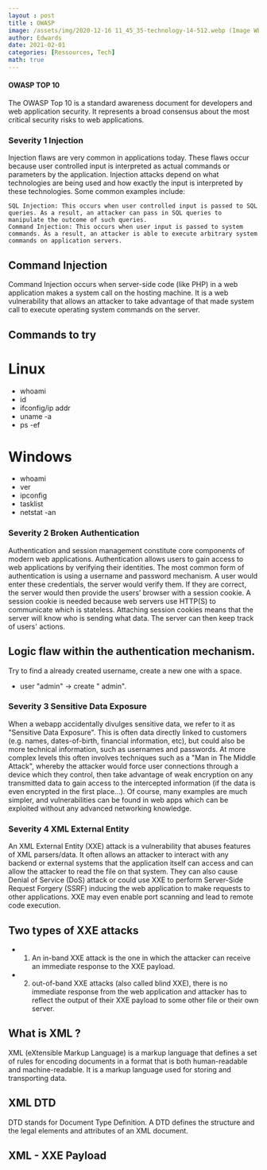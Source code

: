 ```yaml
--- 
layout : post
title : OWASP
image: /assets/img/2020-12-16 11_45_35-technology-14-512.webp (Image WEBP, 512 × 512 pixels).png
author: Edwards
date: 2021-02-01
categories: [Ressources, Tech]
math: true
--- 
```


#### OWASP TOP 10

The OWASP Top 10 is a standard awareness document for developers and web application security. It represents a broad consensus about the most critical security risks to web applications.

### Severity 1 Injection 

Injection flaws are very common in applications today. These flaws occur because user controlled input is interpreted as actual commands or parameters by the application. Injection attacks depend on what technologies are being used and how exactly the input is interpreted by these technologies. Some common examples include:

    SQL Injection: This occurs when user controlled input is passed to SQL queries. As a result, an attacker can pass in SQL queries to manipulate the outcome of such queries. 
    Command Injection: This occurs when user input is passed to system commands. As a result, an attacker is able to execute arbitrary system commands on application servers.


## Command Injection 

Command Injection occurs when server-side code (like PHP) in a web application makes a system call on the hosting machine.  It is a web vulnerability that allows an attacker to take advantage of that made system call to execute operating system commands on the server.

## Commands to try 

# Linux 

- whoami
- id
- ifconfig/ip addr
- uname -a
- ps -ef

# Windows 

- whoami
- ver
- ipconfig
- tasklist
- netstat -an

### Severity 2 Broken Authentication 

Authentication and session management constitute core components of modern web applications. Authentication allows users to gain access to web applications by verifying their identities. The most common form of authentication is using a username and password mechanism. A user would enter these credentials, the server would verify them. If they are correct, the server would then provide the users’ browser with a session cookie. A session cookie is needed because web servers use HTTP(S) to communicate which is stateless. Attaching session cookies means that the server will know who is sending what data. The server can then keep track of users' actions. 

## Logic flaw within the authentication mechanism.

Try to find a already created username, create a new one with a space.
- user "admin" -> create " admin". 

### Severity 3 Sensitive Data Exposure  

When a webapp accidentally divulges sensitive data, we refer to it as "Sensitive Data Exposure". This is often data directly linked to customers (e.g. names, dates-of-birth, financial information, etc), but could also be more technical information, such as usernames and passwords. At more complex levels this often involves techniques such as a "Man in The Middle Attack", whereby the attacker would force user connections through a device which they control, then take advantage of weak encryption on any transmitted data to gain access to the intercepted information (if the data is even encrypted in the first place...). Of course, many examples are much simpler, and vulnerabilities can be found in web apps which can be exploited without any advanced networking knowledge.

### Severity 4 XML External Entity

An XML External Entity (XXE) attack is a vulnerability that abuses features of XML parsers/data. It often allows an attacker to interact with any backend or external systems that the application itself can access and can allow the attacker to read the file on that system. They can also cause Denial of Service (DoS) attack or could use XXE to perform Server-Side Request Forgery (SSRF) inducing the web application to make requests to other applications. XXE may even enable port scanning and lead to remote code execution.

## Two types of XXE attacks 

- 1) An in-band XXE attack is the one in which the attacker can receive an immediate response to the XXE payload.

- 2) out-of-band XXE attacks (also called blind XXE), there is no immediate response from the web application and attacker has to reflect the output of their XXE payload to some other file or their own server.

## What is XML ? 

XML (eXtensible Markup Language) is a markup language that defines a set of rules for encoding documents in a format that is both human-readable and machine-readable. It is a markup language used for storing and transporting data.

## XML DTD 

DTD stands for Document Type Definition. A DTD defines the structure and the legal elements and attributes of an XML document.

## XML - XXE Payload